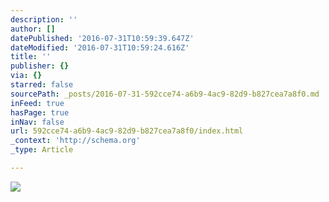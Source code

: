 ```yaml
---
description: ''
author: []
datePublished: '2016-07-31T10:59:39.647Z'
dateModified: '2016-07-31T10:59:24.616Z'
title: ''
publisher: {}
via: {}
starred: false
sourcePath: _posts/2016-07-31-592cce74-a6b9-4ac9-82d9-b827cea7a8f0.md
inFeed: true
hasPage: true
inNav: false
url: 592cce74-a6b9-4ac9-82d9-b827cea7a8f0/index.html
_context: 'http://schema.org'
_type: Article

---
```

![](https://the-grid-user-content.s3-us-west-2.amazonaws.com/3ed90582-3984-46c8-bbb5-1a5cee006ee9.jpg)